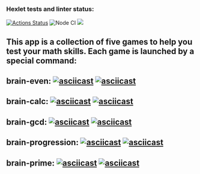 ### Hexlet tests and linter status:
[![Actions Status](https://github.com/NikitaStarikovF/frontend-project-lvl1/workflows/hexlet-check/badge.svg)](https://github.com/NikitaStarikovF/frontend-project-lvl1/actions)
![Node CI](https://github.com/NikitaStarikovF/frontend-project-lvl1/workflows/Node.jsCI/badge.svg)
<a href="https://codeclimate.com/github/NikitaStarikovF/frontend-project-lvl1/maintainability"><img src="https://api.codeclimate.com/v1/badges/602427f0cc82fa16fc4d/maintainability" /></a>

This app is a collection of five games to help you test your math skills. Each game is launched by a special command:
---
brain-even:
[![asciicast](https://asciinema.org/a/cZDEehwJdfDgJ5kYCGYWzgm6v.svg)](https://asciinema.org/a/cZDEehwJdfDgJ5kYCGYWzgm6v)
[![asciicast](https://asciinema.org/a/S0Yl0JqkfrgfwDy2Ht3zJw5nA.svg)](https://asciinema.org/a/S0Yl0JqkfrgfwDy2Ht3zJw5nA)
---
brain-calc:
[![asciicast](https://asciinema.org/a/sBYfXMbil0vryMJVyygAzsBUE.svg)](https://asciinema.org/a/sBYfXMbil0vryMJVyygAzsBUE)
[![asciicast](https://asciinema.org/a/EJrFojs7hfcn9ofOyeRx7lKgf.svg)](https://asciinema.org/a/EJrFojs7hfcn9ofOyeRx7lKgf)
---
brain-gcd:
[![asciicast](https://asciinema.org/a/CKgq4xfIW8QZgTKHzhf9eg5QO.svg)](https://asciinema.org/a/CKgq4xfIW8QZgTKHzhf9eg5QO)
[![asciicast](https://asciinema.org/a/TNFtvFAHhN1AO2vPcBTB1HN8F.svg)](https://asciinema.org/a/TNFtvFAHhN1AO2vPcBTB1HN8F)
---
brain-progression:
[![asciicast](https://asciinema.org/a/XFa6dyknhQ4hJ4g6WugGV2ZQd.svg)](https://asciinema.org/a/XFa6dyknhQ4hJ4g6WugGV2ZQd)
[![asciicast](https://asciinema.org/a/dClKV4HBHGeeD15v2upMU3zrC.svg)](https://asciinema.org/a/dClKV4HBHGeeD15v2upMU3zrC)
---
brain-prime:
[![asciicast](https://asciinema.org/a/xAQdy4cv02iS4gwC0P842muuA.svg)](https://asciinema.org/a/xAQdy4cv02iS4gwC0P842muuA)
[![asciicast](https://asciinema.org/a/r2x0Fu88mJCecS0ew28VqZdHb.svg)](https://asciinema.org/a/r2x0Fu88mJCecS0ew28VqZdHb)
---
